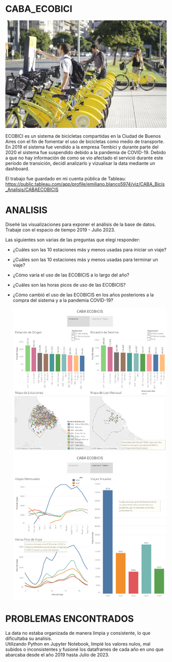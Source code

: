 # CABA_ECOBICI

![Alt desc](https://github.com/Longchamps27/CABA_ECOBICI/blob/main/Imagenes/ECOBICI.jpg)

ECOBICI es un sistema de bicicletas compartidas en la Ciudad de Buenos Aires con el fín de fomentar el uso de bicicletas como medio de transporte. En 2019 el sistema fue vendido a la empresa Tembici y durante parte del 2020 el sistema fue suspendido debido a la pandemia de COVID-19. Debido a que no hay información de como se vio afectado el servició durante este período de transición, decidí analizarlo y vizualisar la data mediante un dashboard.<br />

El trabajo fue guardado en mi cuenta pública de Tableau: https://public.tableau.com/app/profile/emiliano.blanco5974/viz/CABA_Bicis_Analisis/CABAECOBICIS

# ANALISIS

Diseñé las visualizaciones para exponer el análisis de la base de datos. Trabaje con el espacio de tiempo 2019 - Julio 2023.

Las siguientes son varias de las preguntas que elegí responder:

* ¿Cuáles son las 10 estaciones más y menos usadas para iniciar un viaje?
* ¿Cuáles son las 10 estaciones más y menos usadas para terminar un viaje?
* ¿Cómo varía el uso de las ECOBICIS a lo largo del año?
* ¿Cuáles son las horas picos de uso de las ECOBICIS?
* ¿Cómo cambió el uso de las ECOBICIS en los años posteriores a la compra del sistema y a la pandemia COVID-19?

  ![Alt desc](https://github.com/Longchamps27/CABA_ECOBICI/blob/main/Imagenes/CABA%20ECOBICIS-1.png)
  ![Alt desc](https://github.com/Longchamps27/CABA_ECOBICI/blob/main/Imagenes/CABA%20ECOBICIS-3.png)

# PROBLEMAS ENCONTRADOS

La data no estaba organizada de manera limpia y consistente, lo que dificultaba su analisis. <br />
Utilizando Python en Jupyter Notebook, limpié los valores nulos, mal subidos o inconsistentes y fusioné los dataframes
de cada año en uno que abarcaba desde el año 2019 hasta Julio de 2023.
